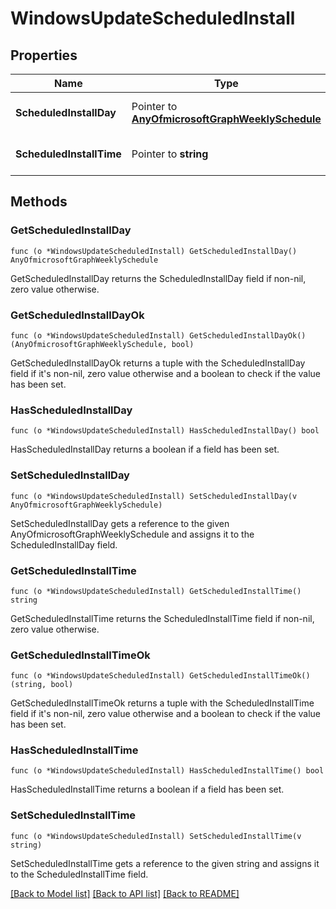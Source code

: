 # WindowsUpdateScheduledInstall

## Properties

Name | Type | Description | Notes
------------ | ------------- | ------------- | -------------
**ScheduledInstallDay** | Pointer to [**AnyOfmicrosoftGraphWeeklySchedule**](anyOf&lt;microsoft.graph.weeklySchedule&gt;.md) | Scheduled Install Day in week | [optional] 
**ScheduledInstallTime** | Pointer to **string** | Scheduled Install Time during day | [optional] 

## Methods

### GetScheduledInstallDay

`func (o *WindowsUpdateScheduledInstall) GetScheduledInstallDay() AnyOfmicrosoftGraphWeeklySchedule`

GetScheduledInstallDay returns the ScheduledInstallDay field if non-nil, zero value otherwise.

### GetScheduledInstallDayOk

`func (o *WindowsUpdateScheduledInstall) GetScheduledInstallDayOk() (AnyOfmicrosoftGraphWeeklySchedule, bool)`

GetScheduledInstallDayOk returns a tuple with the ScheduledInstallDay field if it's non-nil, zero value otherwise
and a boolean to check if the value has been set.

### HasScheduledInstallDay

`func (o *WindowsUpdateScheduledInstall) HasScheduledInstallDay() bool`

HasScheduledInstallDay returns a boolean if a field has been set.

### SetScheduledInstallDay

`func (o *WindowsUpdateScheduledInstall) SetScheduledInstallDay(v AnyOfmicrosoftGraphWeeklySchedule)`

SetScheduledInstallDay gets a reference to the given AnyOfmicrosoftGraphWeeklySchedule and assigns it to the ScheduledInstallDay field.

### GetScheduledInstallTime

`func (o *WindowsUpdateScheduledInstall) GetScheduledInstallTime() string`

GetScheduledInstallTime returns the ScheduledInstallTime field if non-nil, zero value otherwise.

### GetScheduledInstallTimeOk

`func (o *WindowsUpdateScheduledInstall) GetScheduledInstallTimeOk() (string, bool)`

GetScheduledInstallTimeOk returns a tuple with the ScheduledInstallTime field if it's non-nil, zero value otherwise
and a boolean to check if the value has been set.

### HasScheduledInstallTime

`func (o *WindowsUpdateScheduledInstall) HasScheduledInstallTime() bool`

HasScheduledInstallTime returns a boolean if a field has been set.

### SetScheduledInstallTime

`func (o *WindowsUpdateScheduledInstall) SetScheduledInstallTime(v string)`

SetScheduledInstallTime gets a reference to the given string and assigns it to the ScheduledInstallTime field.


[[Back to Model list]](../README.md#documentation-for-models) [[Back to API list]](../README.md#documentation-for-api-endpoints) [[Back to README]](../README.md)


